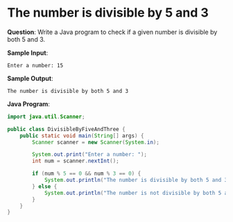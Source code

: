 # The number is divisible by 5 and 3

**Question**: Write a Java program to check if a given number is divisible by both 5 and 3.

**Sample Input**:
```
Enter a number: 15
```

**Sample Output**:
```
The number is divisible by both 5 and 3
```

**Java Program**:
```java
import java.util.Scanner;

public class DivisibleByFiveAndThree {
    public static void main(String[] args) {
        Scanner scanner = new Scanner(System.in);

        System.out.print("Enter a number: ");
        int num = scanner.nextInt();

        if (num % 5 == 0 && num % 3 == 0) {
            System.out.println("The number is divisible by both 5 and 3");
        } else {
            System.out.println("The number is not divisible by both 5 and 3");
        }
    }
}
```
